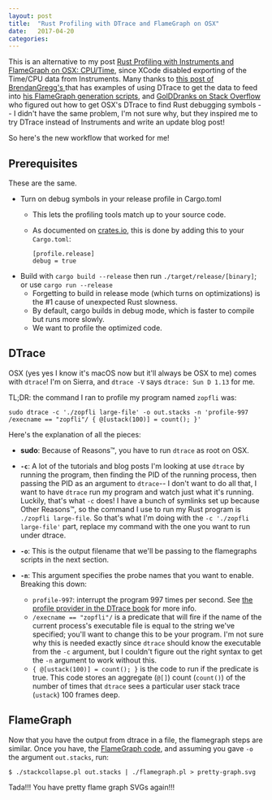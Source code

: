```yaml
---
layout: post
title:  "Rust Profiling with DTrace and FlameGraph on OSX"
date:   2017-04-20
categories:
---
```


This is an alternative to my post [Rust Profiling with Instruments and
FlameGraph on OSX: CPU/Time](/2015/12/09/rust-profiling-on-osx-cpu-time/),
since XCode disabled exporting of the Time/CPU data from Instruments. Many
thanks to [this post of BrendanGregg's
](http://www.brendangregg.com/FlameGraphs/cpuflamegraphs.html) that has
examples of using DTrace to get the data to feed into [his FlameGraph
generation scripts](https://github.com/brendangregg/FlameGraph), and
[GolDDranks on Stack Overflow](http://stackoverflow.com/a/43491361/51683) who
figured out how to get OSX's DTrace to find Rust debugging symbols -- I didn't
have the same problem, I'm not sure why, but they inspired me to try DTrace
instead of Instruments and write an update blog post!

So here's the new workflow that worked for me!

## Prerequisites

These are the same.

* Turn on debug symbols in your release profile in Cargo.toml
  * This lets the profiling tools match up to your source code.
  * As documented on [crates.io](http://doc.crates.io/manifest.html#the-[profile.*]-sections), this is done by adding this to your `Cargo.toml`:

    ```
    [profile.release]
    debug = true
    ```
* Build with `cargo build --release` then run `./target/release/[binary]`; or use `cargo run --release`
  * Forgetting to build in release mode (which turns on optimizations) is the #1 cause of unexpected Rust slowness.
  * By default, cargo builds in debug mode, which is faster to compile but runs more slowly.
  * We want to profile the optimized code.

## DTrace

OSX (yes yes I know it's macOS now but it'll always be OSX to me) comes with `dtrace`! I'm on Sierra, and `dtrace -V` says `dtrace: Sun D 1.13` for me.

TL;DR: the command I ran to profile my program named `zopfli` was:

```
sudo dtrace -c './zopfli large-file' -o out.stacks -n 'profile-997 /execname == "zopfli"/ { @[ustack(100)] = count(); }'
```

Here's the explanation of all the pieces:

- **sudo**: Because of Reasons™, you have to run `dtrace` as root on OSX.

- **`-c`**: A lot of the tutorials and blog posts I'm looking at use `dtrace` by running the program, then finding the PID of the running process, then passing the PID as an argument to `dtrace`-- I don't want to do all that, I want to have `dtrace` run my program and watch just what it's running. Luckily, that's what `-c` does! I have a bunch of symlinks set up because Other Reasons™, so the command I use to run my Rust program is `./zopfli large-file`. So that's what I'm doing with the `-c './zopfli large-file'` part, replace my command with the one you want to run under dtrace.

- **`-o`**: This is the output filename that we'll be passing to the flamegraphs scripts in the next section.

- **`-n`**: This argument specifies the probe names that you want to enable. Breaking this down:

  - `profile-997`: interrupt the program 997 times per second. See [the profile provider in the DTrace book](http://dtrace.org/guide/chp-profile.html) for more info.
  - `/execname == "zopfli"/` is a predicate that will fire if the name of the current process's executable file is equal to the string we've specified; you'll want to change this to be your program. I'm not sure why this is needed exactly since `dtrace` should know the executable from the `-c` argument, but I couldn't figure out the right syntax to get the `-n` argument to work without this.
  - `{ @[ustack(100)] = count(); }` is the code to run if the predicate is true. This code stores an aggregate (`@[]`) count (`count()`) of the number of times that `dtrace` sees a particular user stack trace (`ustack`) 100 frames deep.

## FlameGraph

Now that you have the output from dtrace in a file, the flamegraph steps are
similar. Once you have, the [FlameGraph
code](https://github.com/brendangregg/FlameGraph), and assuming you gave `-o`
the argument `out.stacks`, run:

```
$ ./stackcollapse.pl out.stacks | ./flamegraph.pl > pretty-graph.svg
```

Tada!!! You have pretty flame graph SVGs again!!!
